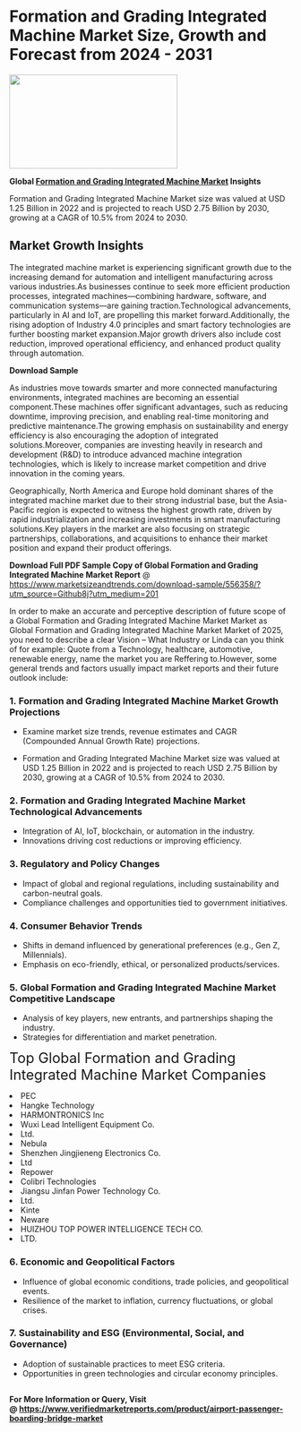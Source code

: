 <H1>Formation and Grading Integrated Machine Market Size, Growth and Forecast from 2024 - 2031</H1><img class="aligncenter size-medium wp-image-584254" src="https://thirdeyenews.in/wp-content/uploads/2024/09/Global-Market-Research-300x168.jpeg" alt="" width="300" height="168" /><p><strong>Global&nbsp;<a href="https://www.marketsizeandtrends.com/download-sample/556358/?utm_source=Github8j?utm_medium=201">Formation and Grading Integrated Machine Market</a> Insights</strong></p><p>Formation and Grading Integrated Machine Market size was valued at USD 1.25 Billion in 2022 and is projected to reach USD 2.75 Billion by 2030, growing at a CAGR of 10.5% from 2024 to 2030.</p><p><h2>Market Growth Insights</h2> <p>The integrated machine market is experiencing significant growth due to the increasing demand for automation and intelligent manufacturing across various industries.As businesses continue to seek more efficient production processes, integrated machines—combining hardware, software, and communication systems—are gaining traction.Technological advancements, particularly in AI and IoT, are propelling this market forward.Additionally, the rising adoption of Industry 4.0 principles and smart factory technologies are further boosting market expansion.Major growth drivers also include cost reduction, improved operational efficiency, and enhanced product quality through automation.</p> <p><strong>Download Sample</strong></p> <p>As industries move towards smarter and more connected manufacturing environments, integrated machines are becoming an essential component.These machines offer significant advantages, such as reducing downtime, improving precision, and enabling real-time monitoring and predictive maintenance.The growing emphasis on sustainability and energy efficiency is also encouraging the adoption of integrated solutions.Moreover, companies are investing heavily in research and development (R&D) to introduce advanced machine integration technologies, which is likely to increase market competition and drive innovation in the coming years.</p> <p>Geographically, North America and Europe hold dominant shares of the integrated machine market due to their strong industrial base, but the Asia-Pacific region is expected to witness the highest growth rate, driven by rapid industrialization and increasing investments in smart manufacturing solutions.Key players in the market are also focusing on strategic partnerships, collaborations, and acquisitions to enhance their market position and expand their product offerings.</p> <p><span class=""><strong>Download Full PDF Sample Copy of Global Formation and Grading Integrated Machine Market Report</strong> @ <a href="https://www.marketsizeandtrends.com/download-sample/556358/?utm_source=Github8j?utm_medium=201" target="_blank">https://www.marketsizeandtrends.com/download-sample/556358/?utm_source=Github8j?utm_medium=201</a></span></p><p>In order to make an accurate and perceptive description of future scope of a Global&nbsp;Formation and Grading Integrated Machine Market Market as Global&nbsp;Formation and Grading Integrated Machine Market Market of 2025, you need to describe a clear Vision &ndash; What Industry or Linda can you think of for example: Quote from a Technology, healthcare, automotive, renewable energy, name the market you are Reffering to.However, some general trends and factors usually impact market reports and their future outlook include:</p><h3>1.&nbsp;<strong>Formation and Grading Integrated Machine Market Growth Projections</strong></h3><ul><li>Examine market size trends, revenue estimates and CAGR (Compounded Annual Growth Rate) projections.</li><li><p>Formation and Grading Integrated Machine Market size was valued at USD 1.25 Billion in 2022 and is projected to reach USD 2.75 Billion by 2030, growing at a CAGR of 10.5% from 2024 to 2030.</p></li></ul><h3>2.&nbsp;<strong>Formation and Grading Integrated Machine Market Technological Advancements</strong></h3><ul><li>Integration of AI, IoT, blockchain, or automation in the industry.</li><li>Innovations driving cost reductions or improving efficiency.</li></ul><h3>3.&nbsp;<strong>Regulatory and Policy Changes</strong></h3><ul><li>Impact of global and regional regulations, including sustainability and carbon-neutral goals.</li><li>Compliance challenges and opportunities tied to government initiatives.</li></ul><h3>4.&nbsp;<strong>Consumer Behavior Trends</strong></h3><ul><li>Shifts in demand influenced by generational preferences (e.g., Gen Z, Millennials).</li><li>Emphasis on eco-friendly, ethical, or personalized products/services.</li></ul><h3>5.&nbsp;<strong>Global Formation and Grading Integrated Machine Market Competitive Landscape</strong></h3><ul><li>Analysis of key players, new entrants, and partnerships shaping the industry.</li><li>Strategies for differentiation and market penetration.</li></ul><p data-pm-slice="1 1 []"><span style="color: inherit; font-family: inherit; font-size: 25px;">Top Global Formation and Grading Integrated Machine Market Companies</span></p><div class="" data-test-id=""><p><li>PEC</li><li> Hangke Technology</li><li> HARMONTRONICS Inc</li><li> Wuxi Lead Intelligent Equipment Co.</li><li>Ltd.</li><li> Nebula</li><li> Shenzhen Jingjieneng Electronics Co.</li><li> Ltd</li><li> Repower</li><li> Colibri Technologies</li><li> Jiangsu Jinfan Power Technology Co.</li><li> Ltd.</li><li> Kinte</li><li> Neware</li><li> HUIZHOU TOP POWER INTELLIGENCE TECH CO.</li><li> LTD.</li></p></div><h3>6.&nbsp;<strong>Economic and Geopolitical Factors</strong></h3><ul><li>Influence of global economic conditions, trade policies, and geopolitical events.</li><li>Resilience of the market to inflation, currency fluctuations, or global crises.</li></ul><h3>7.&nbsp;<strong>Sustainability and ESG (Environmental, Social, and Governance)</strong></h3><ul><li>Adoption of sustainable practices to meet ESG criteria.</li><li>Opportunities in green technologies and circular economy principles.</li></ul><h2><strong style="font-size: 14px;">For More Information or Query, Visit @&nbsp;</strong><a style="background-color: #ffffff; font-size: 14px;" href="https://www.marketsizeandtrends.com/report/formation-and-grading-integrated-machine-market/" target="_blank">https://www.verifiedmarketreports.com/product/airport-passenger-boarding-bridge-market</a></h2>